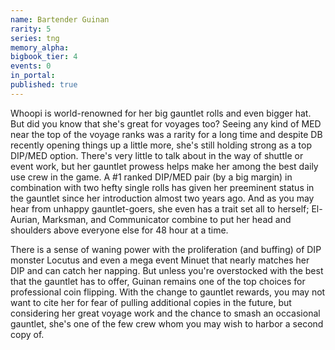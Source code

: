 ```yaml
---
name: Bartender Guinan
rarity: 5
series: tng
memory_alpha:
bigbook_tier: 4
events: 0
in_portal:
published: true
---
```


Whoopi is world-renowned for her big gauntlet rolls and even bigger hat. But did you know that she's great for voyages too? Seeing any kind of MED near the top of the voyage ranks was a rarity for a long time and despite DB recently opening things up a little more, she's still holding strong as a top DIP/MED option. There's very little to talk about in the way of shuttle or event work, but her gauntlet prowess helps make her among the best daily use crew in the game. A #1 ranked DIP/MED pair (by a big margin) in combination with two hefty single rolls has given her preeminent status in the gauntlet since her introduction almost two years ago. And as you may hear from unhappy gauntlet-goers, she even has a trait set all to herself; El-Aurian, Marksman, and Communicator combine to put her head and shoulders above everyone else for 48 hour at a time.

There is a sense of waning power with the proliferation (and buffing) of DIP monster Locutus and even a mega event Minuet that nearly matches her DIP and can catch her napping. But unless you're overstocked with the best that the gauntlet has to offer, Guinan remains one of the top choices for professional coin flipping. With the change to gauntlet rewards, you may not want to cite her for fear of pulling additional copies in the future, but considering her great voyage work and the chance to smash an occasional gauntlet, she's one of the few crew whom you may wish to harbor a second copy of.

